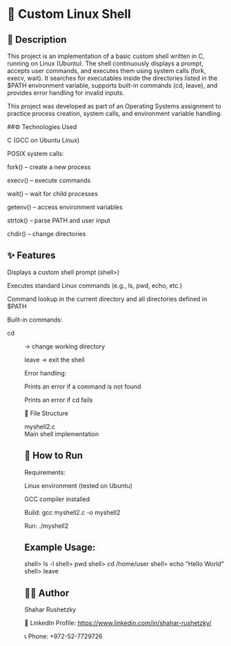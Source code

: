 # 🐚 Custom Linux Shell
## 📌 Description

This project is an implementation of a basic custom shell written in C, running on Linux (Ubuntu).
The shell continuously displays a prompt, accepts user commands, and executes them using system calls (fork, execv, wait).
It searches for executables inside the directories listed in the $PATH environment variable, supports built-in commands (cd, leave), and provides error handling for invalid inputs.

This project was developed as part of an Operating Systems assignment to practice process creation, system calls, and environment variable handling.

##⚙️ Technologies Used

C (GCC on Ubuntu Linux)

POSIX system calls:

fork() – create a new process

execv() – execute commands

wait() – wait for child processes

getenv() – access environment variables

strtok() – parse PATH and user input

chdir() – change directories

## ✨ Features

Displays a custom shell prompt (shell>)

Executes standard Linux commands (e.g., ls, pwd, echo, etc.)

Command lookup in the current directory and all directories defined in $PATH

Built-in commands:

cd <dir> → change working directory

leave → exit the shell

Error handling:

Prints an error if a command is not found

Prints an error if cd fails

📂 File Structure

 myshell2.c    
 Main shell implementation
 

## 🚀 How to Run
Requirements:

Linux environment (tested on Ubuntu)

GCC compiler installed

Build:
gcc myshell2.c -o myshell2

Run:
./myshell2

## Example Usage:
shell> ls -l
shell> pwd
shell> cd /home/user
shell> echo "Hello World"
shell> leave

## 👨‍💻 Author

Shahar Rushetzky

🔗 LinkedIn Profile: https://www.linkedin.com/in/shahar-rushetzky/

📞 Phone: +972-52-7729726
